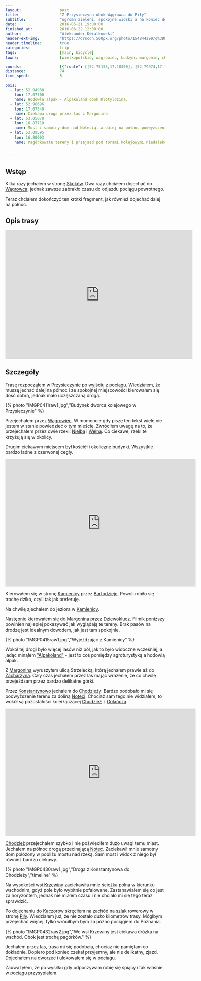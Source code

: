 ```yaml
---
layout:                 post
title:                  "Z Przysieczyna obok Wągrowca do Piły"
subtitle:               "ogromn zieleni, spokojne wioski a na koniec dolina Noteci i pagórki wokół Piły"
date:                   2016-05-21 19:00:00
finished_at:            2016-06-22 12:00:00
author:                 "Aleksander Kwiatkowski"
header-ext-img:         "https://drscdn.500px.org/photo/154844299/q%3D80_m%3D2000/49042827933a0fcdb5f8b96759015cac"
header_timeline:        true
categories:             trip
tags:                   [main, bicycle]
towns:                  [wielkopolskie, wagrowiec, budzyn, margonin, chodziez, kaczory, pila]

coords:                 [{"route": [[52.75155,17.18300], [52.79974,17.19124], [52.80399,17.19674], [52.80773,17.19210], [52.80809,17.18867], [52.84175,17.17459], [52.87803,17.12043], [52.88088,17.11168], [52.88186,17.10678], [52.90998,17.07589], [52.90873,17.06704], [52.91852,17.07571], [52.92312,17.07056], [52.93383,17.07486], [52.96026,17.07305], [52.97008,17.07631], [52.97055,17.08078], [52.98057,17.08524], [52.98218,17.07983], [52.99540,17.06636], [53.00176,17.04790], [53.01048,17.04078], [53.01028,17.02748], [53.00847,17.01340], [53.01255,16.99821], [53.00398,16.96104], [53.00351,16.94851], [52.99509,16.91967], [53.00677,16.91049], [53.01255,16.91169], [53.02453,16.89384], [53.02664,16.88697], [53.05049,16.87727], [53.06524,16.87641], [53.07334,16.87298], [53.07556,16.87779], [53.09540,16.87779], [53.09700,16.88251], [53.10056,16.88268], [53.10241,16.84646], [53.09417,16.80560], [53.10195,16.78080], [53.10731,16.78998], [53.12431,16.79161], [53.14712,16.75119], [53.14331,16.74372]], "type": "bicycle"}]
distance:               74
time_spent:             5

pois:
  - lat: 52.94938
    lon: 17.07700
    name: Hodowla alpak - Alpakoland obok Klotyldzina.
  - lat: 52.98696
    lon: 17.07340
    name: Ciekawa droga przez las z Margonina
  - lat: 53.05078
    lon: 16.87710
    name: Most i samotny dom nad Notecią, a dalej na północ podwyższenie terenu
  - lat: 53.09595
    lon: 16.80003  
    name: Pagórkowate tereny i przejazd pod torami kolejowymi niedaleko Piły


---
```


[wiki-skoki]:            https://pl.wikipedia.org/wiki/Skoki_(powiat_w%C4%85growiecki)
[wiki-wagrowiec]:        https://pl.wikipedia.org/wiki/W%C4%85growiec
[wiki-przysieczyn]:      https://pl.wikipedia.org/wiki/Przysieczyn
[wiki-nielba]:           https://pl.wikipedia.org/wiki/Nielba
[wiki-welna]:            https://pl.wikipedia.org/wiki/We%C5%82na_(rzeka)
[wiki-kamienica]:        https://pl.wikipedia.org/wiki/Kamienica_(powiat_w%C4%85growiecki)
[wiki-bartodzieje]:      https://pl.wikipedia.org/wiki/Bartodzieje_(wojew%C3%B3dztwo_wielkopolskie)
[wiki-margonin]:         https://pl.wikipedia.org/wiki/Margonin
[wiki-dziewoklucz]:      ttps://pl.wikipedia.org/wiki/Dziewoklucz
[wiki-zacharzyn]:        https://pl.wikipedia.org/wiki/Zacharzyn
[wiki-konstantynowo]:    https://pl.wikipedia.org/wiki/Konstantynowo_(powiat_chodzieski)
[wiki-krzewina]:         https://pl.wikipedia.org/wiki/Krzewina_(powiat_pilski)
[wiki-kaczory]:          https://pl.wikipedia.org/wiki/Kaczory_(gmina)
[wiki-pila]:             https://pl.wikipedia.org/wiki/Pi%C5%82a_(miasto)
[wiki-chodziez]:         https://pl.wikipedia.org/wiki/Chodzie%C5%BC
[wiki-notec]:            https://pl.wikipedia.org/wiki/Note%C4%87
[wiki-golancz]:          https://pl.wikipedia.org/wiki/Go%C5%82a%C5%84cz

[alpakoland]:            http://alpakoland.pl/pl/index


Wstęp
-----

Kilka razy jechałem w stronę [Skoków][wiki-skoki]. Dwa razy chciałem dojechać
do [Wągrowca][wiki-wagrowiec], jednak zawsze zabrakło czasu do odjazdu pociągu
powrotnego.

Teraz chciałem dokończyć ten krótki fragment, jak również dojechać dalej na północ.

Opis trasy
----------

<iframe height='405' width='590' frameborder='0' allowtransparency='true' scrolling='no' src='https://www.strava.com/activities/583258728/embed/cb43359cc0e0cf82f98fca70bf734e95283f851e'></iframe>

Szczegóły
---------

Trasę rozpocząłem w [Przysieczynie][wiki-przysieczyn] po wyjściu z pociągu.
Wiedziałem, że muszę jechać dalej na północ i ze spokojnej miejscowości
kierowałem się dość dobrą, jednak mało uczęszczaną drogą.

{% photo "IMGP0411raw1.jpg","Budynek dworca kolejowego w Przysieczynie" %}

Przejechałem przez [Wągrowiec][wiki-wagrowiec]. W momencie gdy piszę ten tekst
wiele nie jestem w stanie powiedzieć o tym mieście. Zwróciłem uwagę na to,
że przejechałem przez dwie rzeki: [Nielba][wiki-nielba] i [Wełna][wiki-welna].
Co ciekawe, rzeki te krzyżują się w okolicy.

Drugim ciekawym miejscem był kościół i okoliczne budynki. Wszystkie bardzo ładne
z czerwonej cegły.

<div class="vimeo"><iframe src='http://player.vimeo.com/video/169553899' width="600" height="400" frameborder="0" webkitAllowFullScreen mozallowfullscreen allowFullScreen> </iframe></div>

Kierowałem się w stronę [Kamienicy][wiki-kamienica] przez [Bartodzieje][wiki-bartodzieje].
Powoli robiło się trochę dziko, czyli tak jak preferuję.

Na chwilę zjechałem do jeziora w [Kamienicy][wiki-kamienica].

Następnie kierowałem się do [Margonina][wiki-margonin] przez [Dziewoklucz][wiki-dziewoklucz].
Filmik poniższy powinien najlepiej pokazywać jak wyglądają te tereny. Brak pasów na drodzę
jest idealnym dowodem, jak jest tam spokojnie.

{% photo "IMGP0415raw1.jpg","Wyjeżdzając z Kamienicy" %}

Wokół tej drogi było więcej lasów niż pól, jak to było widoczne wcześniej, a jadąc
minąłem ["Alpakoland"][alpakoland] - jest to coś pomiędzy agroturystyką a hodowlą alpak.

Z [Margonina][wiki-margonin] wyruszyłem ulicą Strzelecką, którą jechałem
prawie aż do [Zacharzyna][wiki-zacharzyn]. Cały czas jechałem przez las mając
wrażenie, że co chwilę przejeżdzam przez bardzo delikatne górki.

Przez [Konstantynowo][wiki-konstantynowo] jechałem do [Chodzieży][wiki-chodziez].
Bardzo podobało mi się podwyższenie terenu za doliną [Noteci][wiki-notec].
Chociaż sam tego nie widziałem, to wokół są pozostałości kolei
łączącej [Chodzież][wiki-chodziez]
z [Gołańczą][wiki-golancz].

<div class="vimeo"><iframe src='http://player.vimeo.com/video/169553900' width="600" height="400" frameborder="0" webkitAllowFullScreen mozallowfullscreen allowFullScreen> </iframe></div>

[Chodzież][wiki-chodziez] przejechałem szybko i nie poświęciłem dużo
uwagi temu miast. Jechałem na północ drogą przecinającą
[Noteć][wiki-notec]. Zaciekawił mnie samotny dom położony w pobliżu mostu nad
rzeką. Sam most i widok z niego był również bardzo ciekawy.

{% photo "IMGP0430raw1.jpg","Droga z Konstantynowa do Chodzieży","timeline" %}

Na wysokości wsi [Krzewiny][wiki-krzewina] zaciekawiła mnie ścieżka polna
w kierunku wschodnim, gdyż pole było wybitnie pofalowane. Zastanawiałem się
co jest za horyzontem, jednak nie miałem czasu i nie chciało mi się tego
teraz sprawdzić.

Po dojechaniu do [Kaczorów][wiki-kaczory] skręciłem na zachód na szlak rowerowy
w stronę [Piły][wiki-pila]. Wiedziałem już, że nie zostało dużo kilometrów trasy.
Mógłbym przejechać więcej, tylko wróciłbym bym za późno pociągiem do Poznania.

{% photo "IMGP0432raw2.jpg","We wsi Krzewiny jest ciekawa dróżka na wschód. Obok jest trochę pagórków." %}

Jechałem przez las, trasa mi się podobała, chociaż nie pamiętam co dokładnie.
Dopiero pod koniec czekał przyjemny, ale nie delikatny, zjazd. Dojechałem na
dworzec i ulokowałem się w pociagu.

Zauważyłem, że po wysiłku gdy odpoczywam robię się śpiący i tak właśnie w pociągu
przysypiałem.
